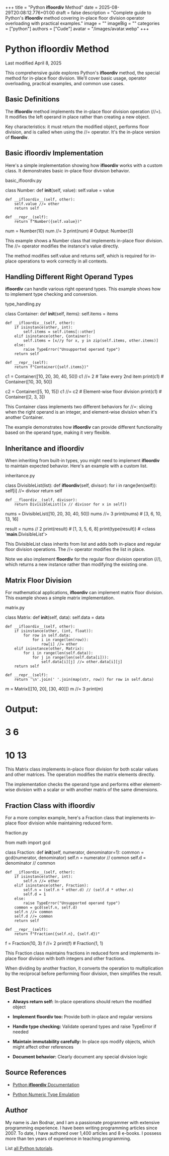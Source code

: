 +++
title = "Python __ifloordiv__ Method"
date = 2025-08-29T20:08:12.776+01:00
draft = false
description = "Complete guide to Python's __ifloordiv__ method covering in-place floor division operator overloading with practical examples."
image = ""
imageBig = ""
categories = ["python"]
authors = ["Cude"]
avatar = "/images/avatar.webp"
+++

# Python __ifloordiv__ Method

Last modified April 8, 2025

This comprehensive guide explores Python's __ifloordiv__ method, the
special method for in-place floor division. We'll cover basic usage, operator
overloading, practical examples, and common use cases.

## Basic Definitions

The __ifloordiv__ method implements the in-place floor division
operation (//=). It modifies the left operand in place rather than
creating a new object.

Key characteristics: it must return the modified object, performs floor division,
and is called when using the //= operator. It's the in-place
version of __floordiv__.

## Basic __ifloordiv__ Implementation

Here's a simple implementation showing how __ifloordiv__ works with
a custom class. It demonstrates basic in-place floor division behavior.

basic_ifloordiv.py
  

class Number:
    def __init__(self, value):
        self.value = value
    
    def __ifloordiv__(self, other):
        self.value //= other
        return self
    
    def __repr__(self):
        return f"Number({self.value})"

num = Number(10)
num //= 3
print(num)  # Output: Number(3)

This example shows a Number class that implements in-place floor
division. The //= operator modifies the instance's value directly.

The method modifies self.value and returns self, which
is required for in-place operations to work correctly in all contexts.

## Handling Different Right Operand Types

__ifloordiv__ can handle various right operand types. This example
shows how to implement type checking and conversion.

type_handling.py
  

class Container:
    def __init__(self, items):
        self.items = items
    
    def __ifloordiv__(self, other):
        if isinstance(other, int):
            self.items = self.items[::other]
        elif isinstance(other, Container):
            self.items = [x//y for x, y in zip(self.items, other.items)]
        else:
            raise TypeError("Unsupported operand type")
        return self
    
    def __repr__(self):
        return f"Container({self.items})"

c1 = Container([10, 20, 30, 40, 50])
c1 //= 2  # Take every 2nd item
print(c1)  # Container([10, 30, 50])

c2 = Container([5, 10, 15])
c1 //= c2  # Element-wise floor division
print(c1)  # Container([2, 3, 3])

This Container class implements two different behaviors for
//=: slicing when the right operand is an integer, and element-wise
division when it's another Container.

The example demonstrates how __ifloordiv__ can provide different
functionality based on the operand type, making it very flexible.

## Inheritance and __ifloordiv__

When inheriting from built-in types, you might need to implement
__ifloordiv__ to maintain expected behavior. Here's an example with
a custom list.

inheritance.py
  

class DivisibleList(list):
    def __ifloordiv__(self, divisor):
        for i in range(len(self)):
            self[i] //= divisor
        return self
    
    def __floordiv__(self, divisor):
        return DivisibleList([x // divisor for x in self])

nums = DivisibleList([10, 20, 30, 40, 50])
nums //= 3
print(nums)  # [3, 6, 10, 13, 16]

result = nums // 2
print(result)  # [1, 3, 5, 6, 8]
print(type(result))  # &lt;class '__main__.DivisibleList'&gt;

This DivisibleList class inherits from list and adds
both in-place and regular floor division operations. The //= operator
modifies the list in place.

Note we also implement __floordiv__ for the regular floor division
operation (//), which returns a new instance rather than modifying
the existing one.

## Matrix Floor Division

For mathematical applications, __ifloordiv__ can implement matrix
floor division. This example shows a simple matrix implementation.

matrix.py
  

class Matrix:
    def __init__(self, data):
        self.data = data
    
    def __ifloordiv__(self, other):
        if isinstance(other, (int, float)):
            for row in self.data:
                for i in range(len(row)):
                    row[i] //= other
        elif isinstance(other, Matrix):
            for i in range(len(self.data)):
                for j in range(len(self.data[i])):
                    self.data[i][j] //= other.data[i][j]
        return self
    
    def __repr__(self):
        return '\n'.join(' '.join(map(str, row)) for row in self.data)

m = Matrix([[10, 20], [30, 40]])
m //= 3
print(m)
# Output:
# 3 6
# 10 13

This Matrix class implements in-place floor division for both scalar
values and other matrices. The operation modifies the matrix elements directly.

The implementation checks the operand type and performs either element-wise
division with a scalar or with another matrix of the same dimensions.

## Fraction Class with __ifloordiv__

For a more complex example, here's a Fraction class that implements
in-place floor division while maintaining reduced form.

fraction.py
  

from math import gcd

class Fraction:
    def __init__(self, numerator, denominator=1):
        common = gcd(numerator, denominator)
        self.n = numerator // common
        self.d = denominator // common
    
    def __ifloordiv__(self, other):
        if isinstance(other, int):
            self.n //= other
        elif isinstance(other, Fraction):
            self.n = (self.n * other.d) // (self.d * other.n)
            self.d = 1
        else:
            raise TypeError("Unsupported operand type")
        common = gcd(self.n, self.d)
        self.n //= common
        self.d //= common
        return self
    
    def __repr__(self):
        return f"Fraction({self.n}, {self.d})"

f = Fraction(10, 3)
f //= 2
print(f)  # Fraction(1, 1)

This Fraction class maintains fractions in reduced form and
implements in-place floor division with both integers and other fractions.

When dividing by another fraction, it converts the operation to multiplication
by the reciprocal before performing floor division, then simplifies the result.

## Best Practices

- **Always return self:** In-place operations should return the modified object

- **Implement __floordiv__ too:** Provide both in-place and regular versions

- **Handle type checking:** Validate operand types and raise TypeError if needed

- **Maintain immutability carefully:** In-place ops modify objects, which might affect other references

- **Document behavior:** Clearly document any special division logic

## Source References

- [Python __ifloordiv__ Documentation](https://docs.python.org/3/reference/datamodel.html#object.__ifloordiv__)

- [Python Numeric Type Emulation](https://docs.python.org/3/reference/datamodel.html#emulating-numeric-types)

## Author

My name is Jan Bodnar, and I am a passionate programmer with extensive
programming experience. I have been writing programming articles since 2007.
To date, I have authored over 1,400 articles and 8 e-books. I possess more
than ten years of experience in teaching programming.

List [all Python tutorials](/python/).